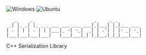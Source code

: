 ![Windows](https://github.com/Husenap/cmake-project-template/workflows/Windows/badge.svg)
![Ubuntu](https://github.com/Husenap/cmake-project-template/workflows/Ubuntu/badge.svg)

```
   _     _                       _     _ _         
 _| |_ _| |_ _ _ ___ ___ ___ ___|_|___| |_|___ ___ 
| . | | | . | | |___|_ -| -_|  _| | .'| | |- _| -_|
|___|___|___|___|   |___|___|_| |_|__,|_|_|___|___|
```

C++ Serialization Library